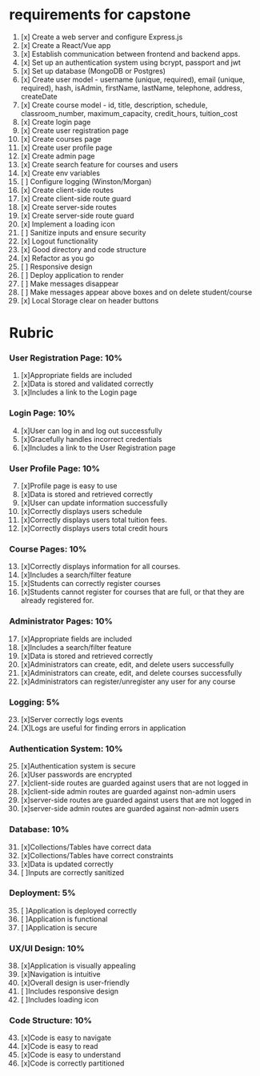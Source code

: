 # requirements for capstone

1. [x] Create a web server and configure Express.js
2. [x] Create a React/Vue app
3. [x] Establish communication between frontend and backend apps.
4. [x] Set up an authentication system using bcrypt, passport and jwt
5. [x] Set up database (MongoDB or Postgres)
6. [x] Create user model - username (unique, required), email (unique, required), hash, isAdmin, firstName, lastName, telephone, address, createDate
7. [x] Create course model - id, title, description, schedule, classroom_number, maximum_capacity, credit_hours, tuition_cost
8. [x] Create login page
9. [x] Create user registration page
10. [x] Create courses page
11. [x] Create user profile page
12. [x] Create admin page
13. [x] Create search feature for courses and users
14. [x] Create env variables
15. [ ] Configure logging (Winston/Morgan)
16. [x] Create client-side routes
17. [x] Create client-side route guard
18. [x] Create server-side routes
19. [x] Create server-side route guard
20. [x] Implement a loading icon
21. [ ] Sanitize inputs and ensure security
22. [x] Logout functionality
23. [x] Good directory and code structure
24. [x] Refactor as you go
25. [ ] Responsive design
26. [ ] Deploy application to render
27. [ ] Make messages disappear
28. [ ] Make messages appear above boxes and on delete student/course
29. [x] Local Storage clear on header buttons

# Rubric

### User Registration Page: 10%

1. [x]Appropriate fields are included
2. [x]Data is stored and validated correctly
3. [x]Includes a link to the Login page

### Login Page: 10%

4. [x]User can log in and log out successfully
5. [x]Gracefully handles incorrect credentials
6. [x]Includes a link to the User Registration page

### User Profile Page: 10%

7. [x]Profile page is easy to use
8. [x]Data is stored and retrieved correctly
9. [x]User can update information successfully
10. [x]Correctly displays users schedule
11. [x]Correctly displays users total tuition fees.
12. [x]Correctly displays users total credit hours

### Course Pages: 10%

13. [x]Correctly displays information for all courses.
14. [x]Includes a search/filter feature
15. [x]Students can correctly register courses
16. [x]Students cannot register for courses that are full, or that they are already registered for.

### Administrator Pages: 10%

17. [x]Appropriate fields are included
18. [x]Includes a search/filter feature
19. [x]Data is stored and retrieved correctly
20. [x]Administrators can create, edit, and delete users successfully
21. [x]Administrators can create, edit, and delete courses successfully
22. [x]Administrators can register/unregister any user for any course

### Logging: 5%

23. [x]Server correctly logs events
24. [X]Logs are useful for finding errors in application

### Authentication System: 10%

25. [x]Authentication system is secure
26. [x]User passwords are encrypted
27. [x]client-side routes are guarded against users that are not logged in
28. [x]client-side admin routes are guarded against non-admin users
29. [x]server-side routes are guarded against users that are not logged in
30. [x]server-side admin routes are guarded against non-admin users

### Database: 10%

31. [x]Collections/Tables have correct data
32. [x]Collections/Tables have correct constraints
33. [x]Data is updated correctly
34. [ ]Inputs are correctly sanitized

### Deployment: 5%

35. [ ]Application is deployed correctly
36. [ ]Application is functional
37. [ ]Application is secure

### UX/UI Design: 10%

38. [x]Application is visually appealing
39. [x]Navigation is intuitive
40. [x]Overall design is user-friendly
41. [ ]Includes responsive design
42. [ ]Includes loading icon

### Code Structure: 10%

43. [x]Code is easy to navigate
44. [x]Code is easy to read
45. [x]Code is easy to understand
46. [x]Code is correctly partitioned
